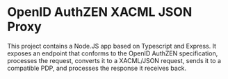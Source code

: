 OpenID AuthZEN XACML JSON Proxy
=================

This project contains a Node.JS app based on Typescript and Express. It exposes an endpoint that conforms to the OpenID AuthZEN specification, processes the request, converts it to a XACML/JSON request, sends it to a compatible PDP, and processes the response it receives back.

